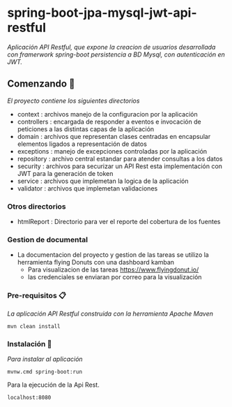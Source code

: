 # spring-boot-jpa-mysql-jwt-api-restful

_Aplicación API Restful, que expone la creacion de usuarios desarrollada con framerwork spring-boot persistencia a BD Mysql, con autenticación en JWT._

## Comenzando 🚀

_El proyecto contiene los siguientes directorios_

- context     : archivos manejo de la configuracion por la aplicación 
- controllers : encargada de responder a eventos e invocación de peticiones a las distintas capas de la aplicación
- domain      : archivos que representan clases centradas en encapsular elementos ligados a representación de datos
- exceptions  : manejo de excepciones controladas por la aplicación
- repository  : archivo central estandar para atender consultas a los datos
- security    : archivos para securizar un API Rest esta implementación con JWT para la generación de token
- service     : archivos que implemetan la logica de la aplicación
- validator   : archivos que implemetan validaciones

### Otros directorios 
- htmlReport : Directorio para ver el reporte del cobertura de los fuentes

### Gestion de documental
- La documentacion del proyecto y gestion de las tareas se utilizo la herramienta flying Donuts con una dashboard kamban 
  - Para visualizacion de las tareas https://www.flyingdonut.io/ 
  - las credenciales se enviaran por correo para la visualización
 
### Pre-requisitos 📋 

_La aplicación API Restful construida con la herramienta Apache Maven_

```
mvn clean install
```
### Instalación 🔧

_Para instalar al aplicación_

```
mvnw.cmd spring-boot:run
```
Para la ejecución de la Api Rest.

```
localhost:8080
```

